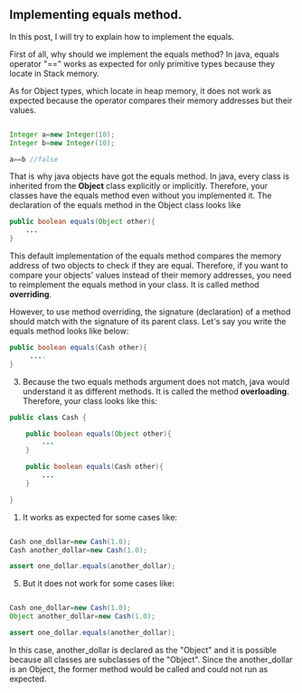 ## Implementing equals method.

In this post, I will try to explain how to implement the equals. 

First of all, why should we implement the equals method? In java, equals operator "==" works as expected for only primitive types because they locate in Stack memory. 

As for Object types, which locate in heap memory, it does not work as expected because the operator compares their memory addresses but their values.

```java

Integer a=new Integer(10);
Integer b=new Integer(10);

a==b //false

```

That is why java objects have got the equals method. In java, every class is inherited from the **Object** class explicitly or implicitly. Therefore, your classes have the equals method even without you implemented it. The declaration of the equals method in the Object class looks like
   
```java 
public boolean equals(Object other){
    ...
}
```
This default implementation of the equals method compares the memory address of two objects to check if they are equal. 
Therefore, if you want to compare your objects' values instead of their memory addresses, you need to reimplement the equals method in your class. It is called method **overriding**.  

However, to use method overriding, the signature (declaration) of a method should match with the signature of its parent class. Let's say you write the equals method looks like below:

```java
public boolean equals(Cash other){
     ....
}
```   

3. Because the two equals methods argument does not match, java would understand it as different methods. It is called the method **overloading**. Therefore, your class looks like this:
   
```java
public class Cash {

    public boolean equals(Object other){
        ...
    }

    public boolean equals(Cash other){
        ...
    }

}
```
1. It works as expected for some cases like:
```java

Cash one_dollar=new Cash(1.0);
Cash another_dollar=new Cash(1.0);

assert one_dollar.equals(another_dollar);

```

5. But it does not work for some cases like:
```java

Cash one_dollar=new Cash(1.0);
Object another_dollar=new Cash(1.0);

assert one_dollar.equals(another_dollar);

```
In this case, another_dollar is declared as the "Object" and it is possible because all classes are subclasses of the "Object". Since the another_dollar is an Object, the former method would be called and could not run as expected.
